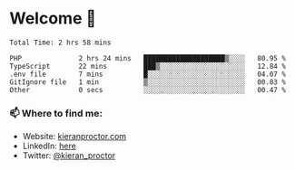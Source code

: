 # Welcome 🦘

<!--START_SECTION:waka-->

```text
Total Time: 2 hrs 58 mins

PHP              2 hrs 24 mins   ████████████████████▒░░░░   80.95 %
TypeScript       22 mins         ███▒░░░░░░░░░░░░░░░░░░░░░   12.84 %
.env file        7 mins          █░░░░░░░░░░░░░░░░░░░░░░░░   04.07 %
GitIgnore file   1 min           ▒░░░░░░░░░░░░░░░░░░░░░░░░   00.83 %
Other            0 secs          ░░░░░░░░░░░░░░░░░░░░░░░░░   00.47 %
```

<!--END_SECTION:waka-->

### 📫 Where to find me:

-   Website: [kieranproctor.com](https://kieranproctor.com/)
-   LinkedIn: [here](https://www.linkedin.com/in/kieran-proctor-086b5a159/)
-   Twitter: [@kieran_proctor](https://twitter.com/kieran_proctor)
